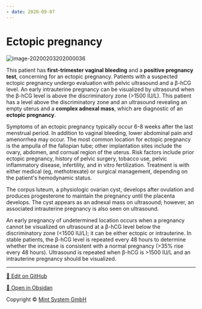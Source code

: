 ```yaml
---
- date: 2020-09-07
---
```


# Ectopic pregnancy

<!-- ectopic pregnancy risks, sx, dx, management -->

![image-20200203202000036](https://photos.thisispiggy.com/file/wikiFiles/image-20200203202000036.png)

This patient has **first-trimester vaginal bleeding** and a **positive pregnancy test**, concerning for an ectopic pregnancy. Patients with a suspected ectopic pregnancy undergo evaluation with pelvic ultrasound and a β-hCG level. An early intrauterine pregnancy can be visualized by ultrasound when the β-hCG level is above the discriminatory zone (>1500 IU/L). This patient has a level above the discriminatory zone and an ultrasound revealing an empty uterus and a **complex adnexal mass**, which are diagnostic of an **ectopic pregnancy**.

Symptoms of an ectopic pregnancy typically occur 6-8 weeks after the last menstrual period. In addition to vaginal bleeding, lower abdominal pain and amenorrhea may occur. The most common location for ectopic pregnancy is the ampulla of the fallopian tube; other implantation sites include the ovary, abdomen, and cornual region of the uterus. Risk factors include prior ectopic pregnancy, history of pelvic surgery, tobacco use, pelvic inflammatory disease, infertility, and in vitro fertilization. Treatment is with either medical (eg, methotrexate) or surgical management, depending on the patient's hemodynamic status.

The corpus luteum, a physiologic ovarian cyst, develops after ovulation and produces progesterone to maintain the pregnancy until the placenta develops. The cyst appears as an adnexal mass on ultrasound; however, an associated intrauterine pregnancy is also seen on ultrasound.

An early pregnancy of undetermined location occurs when a pregnancy cannot be visualized on ultrasound at a β-hCG level below the discriminatory zone (<1500 IU/L); it can be either ectopic or intrauterine. In stable patients, the β-hCG level is repeated every 48 hours to determine whether the increase is consistent with a normal pregnancy (>35% rise every 48 hours). Ultrasound is repeated when β-hCG is >1500 IU/L and an intrauterine pregnancy should be visualized.


<hr>

[📝 Edit on GitHub](https://github.com/Mint-System/Knowledge/blob/master/Ectopic%20pregnancy.md)

[📂 Open in Obsidan](obsidian://open?vault=Knowledge%20Mint%20System&file=Ectopic%20pregnancy.md ':target=_self')

<footer>Copyright © <a href="https://www.mint-system.ch/">Mint System GmbH</a></footer>